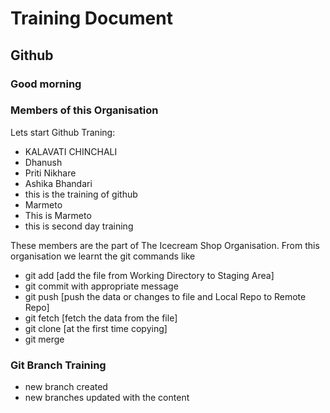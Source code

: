 # Training Document

## Github
### Good morning
### Members of this Organisation
Lets start Github Traning:
- KALAVATI CHINCHALI
- Dhanush
- Priti Nikhare
- Ashika Bhandari
- this is the training of github
- Marmeto
- This is Marmeto
- this is second day training

These members are the part of The Icecream Shop Organisation. From this organisation we learnt the git commands like 
- git add [add the file from Working Directory to Staging Area]
- git commit with appropriate message 
- git push [push the data or changes to file and Local Repo to Remote Repo]
- git fetch [fetch the data from the file]
- git clone [at the first time copying] 
- git merge

### Git Branch Training

- new branch created 
- new branches updated with the content